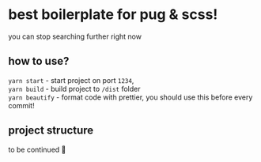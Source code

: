 # best boilerplate for pug & scss!
you can stop searching further right now

## how to use?
`yarn start` - start project on port `1234`,\
`yarn build` - build project to `/dist` folder\
`yarn beautify` - format code with prettier, you should use this before every commit!

## project structure
to be continued :tada:
